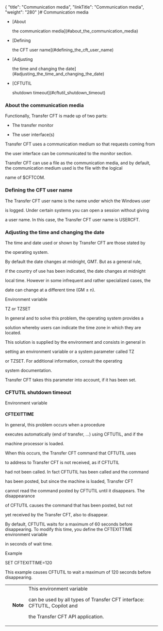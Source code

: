 {
    "title": "Communication media",
    "linkTitle": "Communication media",
    "weight": "280"
}# <span id="Communication_media"></span>Communication media

-   [About
    the communication media](#about_the_communication_media)
-   [Defining
    the CFT user name](#defining_the_cft_user_name)
-   [Adjusting
    the time and changing the date](#adjusting_the_time_and_changing_the_date)
-   [CFTUTIL
    shutdown timeout](#cftutil_shutdown_timeout)

### <span id="About_the_communication_media"></span>About the communication media

Functionally, Transfer CFT is made up of two parts:

-   The transfer monitor
-   The user interface(s)

Transfer CFT uses a communication medium so that requests coming from
the user interface can be communicated to the monitor section.

Transfer CFT can use a file as the communication media, and by default, the communication medium used is the file with the logical
name of $CFTCOM.

### <span id="Defining_the_CFT_user_name"></span>Defining the CFT user name

The Transfer CFT user name is the name under which the Windows user
is logged. Under certain systems you can open a session without giving
a user name. In this case, the Transfer CFT user name is USERCFT.

### <span id="Adjusting_the_time_and_changing_the_date"></span>Adjusting the time and changing the date

The time and date used or shown by Transfer CFT are those stated by
the operating system.

By default the date changes at midnight, GMT. But as a general rule,
if the country of use has been indicated, the date changes at midnight
local time. However in some infrequent and rather specialized cases, the
date can change at a different time (GM ± n).

Environment variable

TZ or TZSET

In general and to solve this problem, the operating system provides a
solution whereby users can indicate the time zone in which they are located.
This solution is supplied by the environment and consists in general in
setting an environment variable or a system parameter called TZ
or TZSET. For additional information, consult the operating
system documentation.

Transfer CFT takes this parameter into account, if it has been set.

### <span id="CFTUTIL_shutdown_timeout"></span>CFTUTIL shutdown timeout

Environment variable

#### CFTEXITTIME

In general, this problem occurs when a procedure
executes automatically (end of transfer, …) using CFTUTIL, and if the
machine processor is loaded.

When this occurs, the Transfer CFT command that CFTUTIL uses
to address to Transfer CFT is not received, as if CFTUTIL
had not been called. In fact CFTUTIL has been called and the command
has been posted, but since the machine is loaded, Transfer CFT
cannot read the command posted by CFTUTIL until it disappears. The disappearance
of CFTUTIL causes the command that has been posted, but not
yet received by the Transfer CFT, also to disappear.

By default, CFTUTIL waits for a maximum of 60 seconds before disappearing. To modify this time, you define the CFTEXITTIME environment variable
in seconds of wait time.

Example

SET CFTEXITTIME=120

This example causes CFTUTIL to wait a maximum of 120 seconds before disappearing.

<table data-cellpadding="0" data-cellspacing="0">
<tbody>
<tr class="odd">
<td data-valign="top"></td>
<td data-valign="top"><span><strong>Note</strong></span></td>
<td data-mc-autonum="&lt;b&gt;Note&lt;/b&gt;" data-valign="top">This environment variable
can be used by all types of Transfer CFT interface: CFTUTIL, Copilot and
the Transfer CFT API application.</td>
</tr>
</tbody>
</table>
